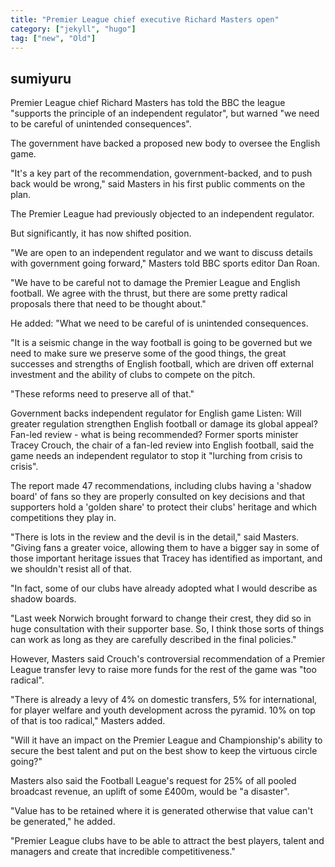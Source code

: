 ```yaml
---
title: "Premier League chief executive Richard Masters open"
category: ["jekyll", "hugo"]
tag: ["new", "Old"]
---
```


## sumiyuru
Premier League chief Richard Masters has told the BBC the league "supports the principle of an independent regulator", but warned "we need to be careful of unintended consequences".

The government have backed a proposed new body to oversee the English game.

"It's a key part of the recommendation, government-backed, and to push back would be wrong," said Masters in his first public comments on the plan.

The Premier League had previously objected to an independent regulator.

But significantly, it has now shifted position.

"We are open to an independent regulator and we want to discuss details with government going forward," Masters told BBC sports editor Dan Roan.

"We have to be careful not to damage the Premier League and English football. We agree with the thrust, but there are some pretty radical proposals there that need to be thought about."

He added: "What we need to be careful of is unintended consequences.

"It is a seismic change in the way football is going to be governed but we need to make sure we preserve some of the good things, the great successes and strengths of English football, which are driven off external investment and the ability of clubs to compete on the pitch.

"These reforms need to preserve all of that."

Government backs independent regulator for English game
Listen: Will greater regulation strengthen English football or damage its global appeal?
Fan-led review - what is being recommended?
Former sports minister Tracey Crouch, the chair of a fan-led review into English football, said the game needs an independent regulator to stop it "lurching from crisis to crisis".

The report made 47 recommendations, including clubs having a 'shadow board' of fans so they are properly consulted on key decisions and that supporters hold a 'golden share' to protect their clubs' heritage and which competitions they play in.

"There is lots in the review and the devil is in the detail," said Masters. "Giving fans a greater voice, allowing them to have a bigger say in some of those important heritage issues that Tracey has identified as important, and we shouldn't resist all of that.

"In fact, some of our clubs have already adopted what I would describe as shadow boards.

"Last week Norwich brought forward to change their crest, they did so in huge consultation with their supporter base. So, I think those sorts of things can work as long as they are carefully described in the final policies."

However, Masters said Crouch's controversial recommendation of a Premier League transfer levy to raise more funds for the rest of the game was "too radical".

"There is already a levy of 4% on domestic transfers, 5% for international, for player welfare and youth development across the pyramid. 10% on top of that is too radical," Masters added.

"Will it have an impact on the Premier League and Championship's ability to secure the best talent and put on the best show to keep the virtuous circle going?"

Masters also said the Football League's request for 25% of all pooled broadcast revenue, an uplift of some £400m, would be "a disaster".

"Value has to be retained where it is generated otherwise that value can't be generated," he added.

"Premier League clubs have to be able to attract the best players, talent and managers and create that incredible competitiveness."